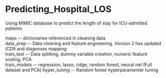 # Predicting_Hospital_LOS
Using MIMIC database to predict the length of stay for ICU-admitted patients  

maps -- dictionaries referenced in cleaning data  
data_prep -- Data cleaning and feature engineering. Version 2 has updated ICD9 and diagnoses mapping  
train_test -- Data splitting, dummy variable creation, numeric feature scaling, PCA  
train_models -- regression, lasso, ridge, random forest, neural net (Full dataset and PCA)
hyper_tuning -- Random forest hyperparamenter tuning
